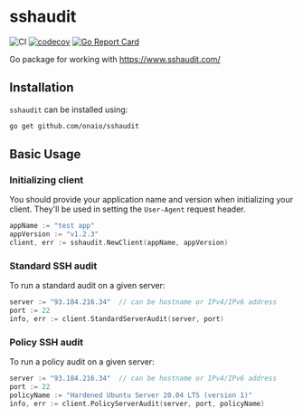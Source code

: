 # sshaudit

![CI](https://github.com/onaio/sshaudit/workflows/CI/badge.svg)
[![codecov](https://codecov.io/gh/evansmurithi/sshaudit/branch/main/graph/badge.svg?token=raBX0FtVdW)](https://codecov.io/gh/evansmurithi/sshaudit)
[![Go Report Card](https://goreportcard.com/badge/github.com/onaio/sshaudit)](https://goreportcard.com/report/github.com/onaio/sshaudit)

Go package for working with https://www.sshaudit.com/

## Installation

`sshaudit` can be installed using:

```sh
go get github.com/onaio/sshaudit
```

## Basic Usage

### Initializing client

You should provide your application name and version when initializing your client. They'll be used in setting the `User-Agent` request header.

```Go
appName := "test app"
appVersion := "v1.2.3"
client, err := sshaudit.NewClient(appName, appVersion)
```

### Standard SSH audit

To run a standard audit on a given server:

```Go
server := "93.184.216.34"  // can be hostname or IPv4/IPv6 address
port := 22
info, err := client.StandardServerAudit(server, port)
```

### Policy SSH audit

To run a policy audit on a given server:

```Go
server := "93.184.216.34"  // can be hostname or IPv4/IPv6 address
port := 22
policyName := "Hardened Ubuntu Server 20.04 LTS (version 1)"
info, err := client.PolicyServerAudit(server, port, policyName)
```
